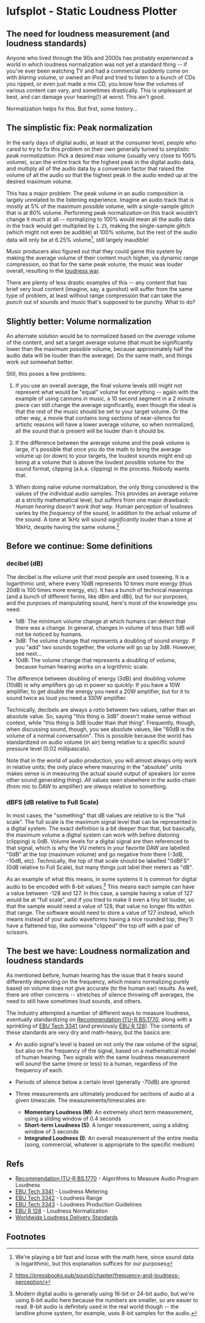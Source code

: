 # lufsplot - Static Loudness Plotter

## The need for loudness measurement (and loudness standards)

Anyone who lived through the 90s and 2000s has probably experienced a
world in which loudness normalization was not yet a standard thing -- if
you've ever been watching TV and had a commercial suddenly come on with
*blaring* volume, or owned an iPod and tried to listen to a bunch of CDs
you ripped, or even just made a mix CD, you know how the volumes of various
content can vary, and sometimes drastically. This is unpleasant at best,
and can damage your hearing(!) at worst. This ain't good.

Normalization helps fix this. But first, some history...

## The simplistic fix: Peak normalization

In the early days of digital audio, at least at the consumer level, people
who cared to try to fix this problem on their own generally turned to
simplistic *peak normalization*: Pick a desired max volume (usually very
close to 100% volume), scan the entire track for the highest peak in the
digital audio data, and multiply all of the audio data by a conversion
factor that raised the volume of all the audio so that the highest peak in
the audio ended up at the desired maximum volume.

This has a major problem: The peak volume in an audio composition is
largely unrelated to the listening experience. Imagine an audio track
that is mostly at 5% of the maximum possible volume, with a single-sample
glitch that is at 80% volume. Performing peak normalization on this track
wouldn't change it much at all -- normalizing to 100% would mean all the
audio data in the track would get multiplied by `1.25`, making the
single-sample glitch (which might not even be audible) at 100% volume,
but the rest of the audio data will only be at 6.25% volume[^1], still
largely inaudible!

Music producers also figured out that they could game this system by
making the average volume of their content much higher, via dynamic range
compression, so that for the same peak volume, the music was louder overall,
resulting in the [loudness war](https://en.wikipedia.org/wiki/Loudness_war).

There are plenty of less drastic examples of this -- any content that has
brief very loud content (imagine, say, a gunshot) will suffer from the
same type of problem, at least without range compression that can take the
*punch* out of sounds and music that's supposed to be punchy. What to do?


## Slightly better: Volume normalization

An alternate solution would be to normalized based on the *average* volume
of the content, and set a target average volume (that must be significantly lower than the maximum possible volume, because approximately half the audio
data will be louder than the average). Do the same math, and things work out
somewhat better.

Still, this poses a few problems:

1. If you use an overall average, the final volume levels still might not
represent what would be "equal" volume for everything -- again with the
example of using cannons in music, a 10 second segment in a 2 minute piece
can still change the average significantly, even though the ideal is that
the rest of the music should be set to your target volume. Or the other
way, a movie that contains long sections of near-silence for artistic
reasons will have a lower average volume, so when normalized, all the
sound that *is* present will be louder than it should be.

2. If the difference between the average volume and the peak volume is large,
it's possible that once you do the math to bring the average volume up (or
down) to your targets, the loudest sounds might end up being at a volume
that is above the loudest possible volume for the sound format, clipping
(a.k.a. clipping) in the process. Nobody wants that.

3. When doing naïve volume normalization, the only thing considered is the
values of the individual audio samples. This provides an average volume at
a strictly mathematical level, but suffers from one major drawback: *Human
hearing doesn't work that way*. Human perception of loudness varies by the
*frequency* of the sound, in addition to the actual volume of the sound.
A tone at 1kHz will sound *significantly* louder than a tone at 16kHz,
despite having the same volume.[^2]

## Before we continue: Some definitions

### decibel (dB)

The decibel is the volume unit that most people are used toseeing. It is a
logarithmic unit, where every 10dB represents 10 times more energy (thus 20dB
is 100 times more energy, etc). It has a bunch of technical meanings (and
 a bunch of different forms, like dBm and dBi), but for our purposes, and
 the purposes of manipulating sound, here's most of the knowledge you need:

* 1dB: The minimum volume change at which humans can detect that there was
a change. In general, changes in volume of less than 1dB will not be noticed
by humans.
* 3dB: The volume change that represents a doubling of sound *energy*. If you
"add" two sounds together, the volume will go up by 3dB. However, see next...
* 10dB: The volume change that represents a doubling of *volume*, because human
hearing works on a logrithmic scale.

The difference between doubling of energy (3dB) and doubling volume (10dB) is
why amplifiers go up in power so quickly: If you have a 10W amplifier, to get
double the energy you need a 20W amplifier, but for it to sound twice as loud
you need a *100W* amplifier.

Technically, decibels are always a *ratio* between two values, rather than
an absolute value. So, saying "this thing is 3dB" doesn't make sense without
context, while "this thing is 3dB louder than *that* thing". Frequently,
though, when discussing sound, though, you see absolute values, like "60dB
is the volume of a normal conversation". This is possible because the world
has standardized on audio volume (in air) being relative to a specific sound
pressure level (0.02 millipascals).

Note that in the world of audio production, you will almost always only work
in relative units; the only place where masuring in the "absolute" units makes
sense is in measuring the actual sound output of speakers (or some other sound
generating thing). *All* values seen elsewhere in the audio chain (from mic to
DAW to amplifier) are *always* relative to something.

### dBFS (dB relative to Full Scale)

In most cases, the "something" that dB values are relative to is the "full
scale". The full scale is the maximum signal level that can be represented
in a digital system. The exact definition is a bit deeper than that, but
basically, the maximum volume a digital system can work with before
distoring (clipping) is 0dB. Volume levels for a digital signal are then
referenced to that signal, which is why the VU meters in your favorite DAW
are labelled "0dB" at the top (maximum volume) and go negative from there
(-3dB, -10dB, etc). Technically, the top of that scale should be labelled
"0dBFS" (0dB relative to Full Scale), but many things just label their meters
as "dB".

As an example of what this means, in some systems it is common for digital
audio to be encoded with 8-bit values.[^3] This means each sample can have a
value between -128 and 127. In this case, a sample having a value of 127 would
be at "full scale", and if you tried to make it even a tiny bit louder, so that
the sample would need a value of 128, that value no longer fits within that
range. The software would need to store a value of 127 instead, which means
instead of your audio waveforms having a nice rounded top, they'll have a
flattened top, like someone "clipped" the top off with a pair of scissors.


## The best we have: Loudness normalization and loudness standards

As mentioned before, human hearing has the issue that it hears sound
differently depending on the frequency, which means normalizing purely
based on volume does not give accurate (to the human ear) results. As well,
there are other concerns -- stretches of silence throwing off averages, the
need to still have sometimes loud sounds, and others.

The industry attempted a number of different ways to measure loudness,
eventually standardizing on [Recommendation ITU-R BS.1770](https://www.itu.int/dms_pubrec/itu-r/rec/bs/R-REC-BS.1770-4-201510-I!!PDF-E.pdf),
along with a sprinkling of [EBU Tech 3341](https://tech.ebu.ch/publications/tech3341)
(and previously [EBU R 128](https://tech.ebu.ch/docs/r/r128.pdf)). The contents
of these standards are very dry and math-heavy, but the basics are:

* An audio signal's level is based on not only the raw volume of the signal,
but also on the frequency of the signal, based on a mathematical model of
human hearing. Two signals with the same loudness measurement will *sound*
the same (more or less) to a human, regardless of the frequency of each.
* Periods of silence below a certain level (generally -70dB) are ignored
* Three measurements are ultimately produced for sections of audio at a given
timescale. The measurements/timescales are:

  * **Momentary Loudness (M)**: An extremely short term measurement, using
  a sliding window of 0.4 seconds
  * **Short-term Loudness (S)**: A longer measurement, using a sliding window of 3 seconds
  * **Integrated Loudness (I)**: An overall measurement of the entire media
  (song, commercial, whatever is appropriate to the specific medium)


## Refs

* [Recommendation ITU-R BS.1770](https://www.itu.int/dms_pubrec/itu-r/rec/bs/R-REC-BS.1770-4-201510-I!!PDF-E.pdf) - Algorithms to Measure Audio Program Loudness
* [EBU Tech 3341](https://tech.ebu.ch/docs/tech/tech3341.pdf) - Loudness Metering
* [EBU Tech 3342](https://tech.ebu.ch/docs/tech/tech3342.pdf) - Loudness Range
* [EBU Tech 3343](https://tech.ebu.ch/docs/tech/tech3343.pdf) - Loudness Production Guidelines
* [EBU R 128](https://tech.ebu.ch/docs/r/r128.pdf) - Loudness Normalization
* [Worldwide Loudness Delivery Standards](https://www.rtw.com/en/blog/worldwide-loudness-delivery-standards.html)

## Footnotes

[^1]: We're playing a bit fast and loose with the math here, since sound
data is logarithmic, but this explanation suffices for our purposes

[^2]: https://pressbooks.pub/sound/chapter/frequency-and-loudness-perception/

[^3]: Modern digital audio is generally using 16-bit or 24-bit audio, but we're
using 8-bit audio here because the numbers are smaller, so are easier to read.
8-bit audio is definitely used in the real world though -- the landline phone
system, for example, uses 8-bit samples for the audio.
